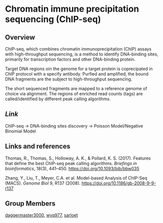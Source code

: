 # Chromatin immune precipitation sequencing (ChIP-seq)

## Overview

ChIP-seq, which combines chromatin immunoprecipitation (ChIP) assays with high-throughput sequencing, is a method to identify DNA-binding sites, primarily for transcription factors and other DNA-binding protein.

Target DNA regions oin the genome for a target protein is coprecipated in ChIP protocol with a specify antibody. Purfied and amplified, the bound DNA fragments are the subject to high-throughput sequencing.

The short sequenced fragments are mapped to a reference genome of choice via alignment. The regions of enriched read counts (tags) are called/identified by different peak calling algorithms.

## _Link_

ChIP-seq -> DNA-binding sites discovery -> Poisson Model/Negative Binomial Model

## Links and references

Thomas, R., Thomas, S., Holloway, A. K., & Pollard, K. S. (2017). Features that define the best ChIP-seq peak calling algorithms. _Briefings in bioinformatics_, 18(3), 441–450. https://doi.org/10.1093/bib/bbw035

Zhang, Y., Liu, T., Meyer, C.A. et al. Model-based Analysis of ChIP-Seq (MACS). _Genome Biol_ 9, R137 (2008). https://doi.org/10.1186/gb-2008-9-9-r137

## Group Members

[daggermaster3000](https://github.com/daggermaster3000), [wyq977](https://github.com/wyq977), [sarloet](https://github.com/sarloet)
